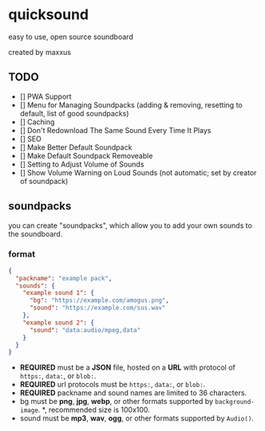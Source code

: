# quicksound
easy to use, open source soundboard

created by maxxus

## TODO
- [] PWA Support
- [] Menu for Managing Soundpacks (adding & removing, resetting to default, list of good soundpacks)
- [] Caching
- [] Don't Redownload The Same Sound Every Time It Plays
- [] SEO
- [] Make Better Default Soundpack
- [] Make Default Soundpack Removeable
- [] Setting to Adjust Volume of Sounds
- [] Show Volume Warning on Loud Sounds (not automatic; set by creator of soundpack)

## soundpacks
you can create "soundpacks", which allow you to add your own sounds to the soundboard.

### format
```json
{
  "packname": "example pack",
  "sounds": {
    "example sound 1": {
      "bg": "https://example.com/amogus.png",
      "sound": "https://example.com/sus.wav"
    },
    "example sound 2": {
      "sound": "data:audio/mpeg,data"
    }
  }
}
```
* **REQUIRED** must be a **JSON** file, hosted on a **URL** with protocol of `https:`, `data:`, or `blob:`.
* **REQUIRED** url protocols must be `https:`, `data:`, or `blob:`.
* **REQUIRED** packname and sound names are limited to 36 characters.
* bg must be **png**, **jpg**, **webp**, or other formats supported by `background-image`. *, recommended size is 100x100.
* sound must be **mp3**, **wav**, **ogg**, or other formats supported by `Audio()`.
